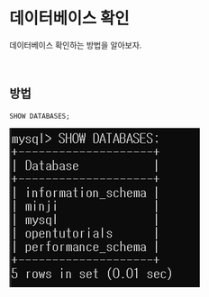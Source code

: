 # 데이터베이스 확인

데이터베이스 확인하는 방법을 알아보자.

<br>

## 방법

```shell
SHOW DATABASES;
```

![image-20211126043716060](img/데이터베이스-확인/image-20211126043716060.png)

